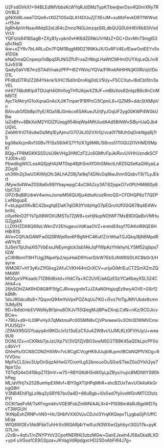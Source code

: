U2FsdGVkX1+94BLEdlMVbbsKcWYqRJdSMzTypKTbwdjwrDsv4Q0nrXRy7ROfrBLE
giNiXd8LoweTDQe8+tXGZ1OSxQLA14DUuZjTXErJM+xuMzFevkDRTfWWxd+rf5Jw
ilgRh4jnVrNsavMdqS2eLt64cZmnz1NGiJmzqsS6LdbQUG0UhH6V6k83IVxdVrUr
YQFIzls9416SagB+ZXy81y+pkn0vHK6dZGNkUVrMzZ+GC+DxvMn73mgt53q5cNqO
ikw+xZY6v7bLARLuDn7FQM1BqgM9DZ199KkJX/GvRFV4EufEawOotEEYv5x41DGk
eNaDnraQCnpeqs1nBpqSRJNGZfUFrxaZrNbgLHaWtCMHmOUYXqLeQLhv8SJv5S18
Qady0aVVB7mzSTAdVnakzPFP+I62YNVo/YQVa/FRhxbNHIHN/jK0lRi/qV/DoO1L
PFd8zDTRU/Z264Ykknk1UHC1Sd0nDroKqj0dLV5Uy+F5CCXut+I8dCbl5tn3aVEL
mHt774bdtKtpXTDUqH4GfmfogTH1UAijwXZ9JF+mBIsXos82nlqzB8c8nCnMM9TE
AycTkfAtryIG1oXqnaGnAcXJiKTmper1FBfPnCi5CpniL8+iQZM9+ddcStXMlpVn
BAivubGfDbBpI/fyE/XGa1iBJ0mkcx6SAKueJfJ/tjfyJOqUF2yg00KWP4W0kUBw
IaZeBfv+8BkXolM2YlOlZPJxqg954bqWq4MtUiudAAd58iNWvSiBynUaQJb4UQVL
ZebMrfriOTdvdwDslMq1EyAjmv/G7l7JkJ02VXr0j/vca0f7MUh0qDnkNgq6j7rS
bg08eXcjmRvf30Bv7FlSs59/kK1j7Y1t/X7g9M6Ll58ros51T0QU2I1VHMD5MpKl
BQg+FP8MGKKSS5UsU9kVHg3HNCzF2Jc6GMh/FpJkiRxvUVHhUzndkSCFYJ00h+tO
PbwdbgWlCLeaAQSjqHAzMT0sp48jlhSmXfOlhGMectLhRZ5QSeKaQWyaiLaZOq/6
oh3Wn2ij3wUOKlWijOfc3ALhAZ09j7al8qT4DNvDq8keJhnn5QsbvT9/TLyJEkt1
/Myw/b4WwZ0S8a6x9SIYhaywpgC4oC9AZcy3AT82jspxO7v0Pt/HM660p8UpC52/
OPZrBqB8UdreV4wmsJomeM56QU6ju4dtuKcozRmcQS+CFDHQP6zT7QEPLwNbgupE
F+bLpgstXKvBC42bxgfqEDaK7qlOR3YVdzHgO7pEQrcIiUfGGQ678q4E4WvbrthL
oIIyeNnO2FYsTpX8WOXUMSTo7ZjW8+oxHjNupNOtWF7Mx89DIQeBxVMHuGZjgtAX
LLDXHZDX8Q69zLWknZV2EhugeucVdKaaOVZ+eretdE8syf7DAKxlR9QE6HHBrR1S
AVxvCQfUkGAWFw0QSRWjeRsn6FBgNHC4Kuf/Z/irWbaTGJQkq/8jN6MpdReWYs1E
SJSeV7pUhaXl57VbExsJNEymgtck3sb1AkJqFfWpAzYhlkhyhLYSM52qjbps7IQW
yCi9I8bmlT9HTUgj3NpeYp2/ejuHskDRYosrD/kW7EbSJNWRSDLKCBb0r3/Hayrw
WMOR7+hY3yKxZ1fGIixg2AfuCVKH44mDrXCV+urijxGiMrlEuCTZSmXZmZQhMdWI
MG0yxVPKaadc71Z89d6xtd+rHdC7a+XC2UVE/aAQzESzYCaKbeyX5L524CAhk4+s
2fjhSOhlZAKRHD8G8fF5fgCJRvwygrdnTJJZAaN0HqjsqEz9wy4OVE+GSrf2k8Mh
1doJ80dcxBs8+7QqonQ94mYsVpxPOZAqUuTKG+i5vz7hITgJMVUbdx6cmn1UMyEN
9D+lb6d/mbEVWbNyBt1pnu6OXJvTt5QlegMJj6PwZXrqLCdN+nKz/9CDJicvBCw+
+79IU+d9+IL09PvHyX7qMktmuPc00SMN8vCjVPsreewGv3Ohi3DWMVCmxPUU5Q2+
/Z9AlX95GGYuayq4nI9KGc/xfz13oEzC1UuAZW8vr/UJMLKLt0FVHJy/J+wea9U9
DONLfZx+nCKRkb7jeJzUXp7V/3VQ1ZjVBG3xwNSG3TB9K45aQDkLpcPF0oc4bV+1
GhheYs/GCNSCDNZHXlWv7vLRCglCVcgHK9JUujb9Lpm/IBCbNQPfVXOg+RlVVGnu
MpFkCLS/ev3UpOnSqzAiHwG7CnxHLg52bnouoOuSGwSTkeZ0uOYkh2ye7Nplr12o
T0TqfQ4eO416kpZ113mV+w75+R8YGKdH5nW0yLpZByx/nujic8MDfdtY590hhPeg
ML/aVfHj7x252BumhpEXMvf+lBY0gXTIjHPqMhR+shcBZUxTwvUOk4sKkGrogQ8H
V3NB4Eh81gLz9kq2ySRY67bv0a4D+66uBgb+I0s5ed7fyilvoWGnlMTCOlzlzPYl
OCKt1aeFvM/TsKFngmkhvVGE9FobZmWNiAALXr4+PIS96mAbRJ6geWD7qvT3WGUH
1KtNpExhZRNP+hN0+Hc/3HbfVXXOVJuCDJvl3YrqKKQepvTLygbaGjP/UffCbEqa
WfQ6WOEv1Ak8FbkTuhHrXn9X0ARj4rYwlfucN3WXwt2phbyrl3GU17k+pyKG7L/m
J2xBr+4qfuT/nZNYPYcV2CpoflNERf4i3zbzMGw+DanEJswh4J58aDka9LXD+yp4
uVGusfCE9O2pza+JKVagVdRpdgxcHD25DoAbFi64J7g=
